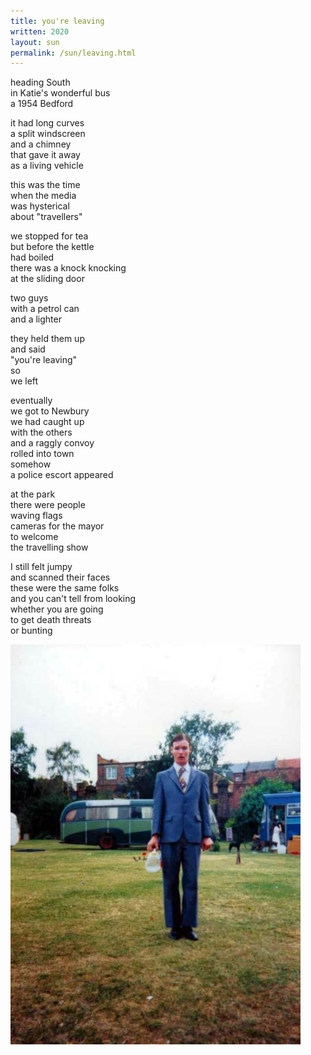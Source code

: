 ```yaml
---
title: you're leaving
written: 2020
layout: sun
permalink: /sun/leaving.html
---
```



heading South  
in Katie's wonderful bus  
a 1954 Bedford  


it had long curves  
a split windscreen  
and a chimney  
that gave it away  
as a living vehicle  


this was the time  
when the media  
was hysterical  
about "travellers"  


we stopped for tea  
but before the kettle  
had boiled  
there was a knock knocking  
at the sliding door


two guys  
with a petrol can  
and a lighter


they held them up  
and said  
"you're leaving"  
so  
we left


eventually  
we got to Newbury  
we had caught up  
with the others  
and a raggly convoy  
rolled into town  
somehow  
a police escort appeared


at the park  
there were people    
waving flags  
cameras for the mayor  
to welcome  
the travelling show


I still felt jumpy  
and scanned their faces  
these were the same folks  
and you can't tell from looking  
whether you are going  
to get death threats  
or bunting


!["Mr Gasket & Bedford Bus"](/assets/images/circus/mr_gasket.jpg "Mr Gasket & Bedford Bus")
